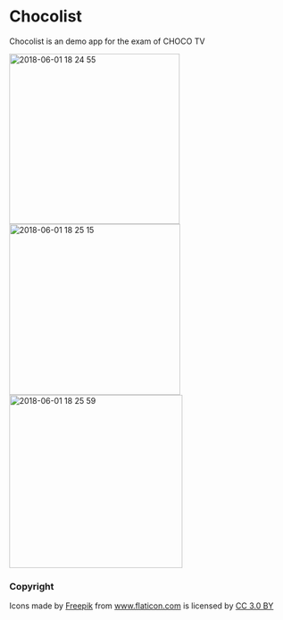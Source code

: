 # Chocolist
Chocolist is an demo app for the exam of CHOCO TV

<img width="305" alt="2018-06-01 18 24 55" src="https://user-images.githubusercontent.com/4803452/40836509-9068ab74-65c9-11e8-993e-cded246bc48e.png">
<img width="306" alt="2018-06-01 18 25 15" src="https://user-images.githubusercontent.com/4803452/40836514-936c4d30-65c9-11e8-8b84-76098566ff68.png">
<img width="310" alt="2018-06-01 18 25 59" src="https://user-images.githubusercontent.com/4803452/40836519-95f3c33a-65c9-11e8-9872-5f9a9c7f844c.png">


### Copyright
<div>Icons made by <a href="http://www.freepik.com" title="Freepik">Freepik</a> from <a href="https://www.flaticon.com/" title="Flaticon">www.flaticon.com</a> is licensed by <a href="http://creativecommons.org/licenses/by/3.0/" title="Creative Commons BY 3.0" target="_blank">CC 3.0 BY</a></div>
